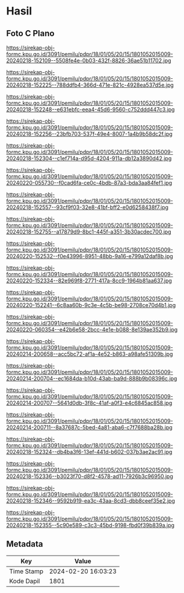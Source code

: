 # Hasil

## Foto C Plano

https://sirekap-obj-formc.kpu.go.id/3091/pemilu/pdpr/18/01/05/20/15/1801052015009-20240218-152109--5508fe4e-0b03-432f-8826-36ae51b11702.jpg

https://sirekap-obj-formc.kpu.go.id/3091/pemilu/pdpr/18/01/05/20/15/1801052015009-20240218-152225--788ddfb4-366d-471e-821c-4928ea537d5e.jpg

https://sirekap-obj-formc.kpu.go.id/3091/pemilu/pdpr/18/01/05/20/15/1801052015009-20240218-152248--e631ebfc-eea4-45d6-9560-c752ddd447c3.jpg

https://sirekap-obj-formc.kpu.go.id/3091/pemilu/pdpr/18/01/05/20/15/1801052015009-20240218-152256--23bfb703-537f-49e4-8007-1a4b9b58dc2f.jpg

https://sirekap-obj-formc.kpu.go.id/3091/pemilu/pdpr/18/01/05/20/15/1801052015009-20240218-152304--c1ef714a-d95d-4204-911a-db12a3890d42.jpg

https://sirekap-obj-formc.kpu.go.id/3091/pemilu/pdpr/18/01/05/20/15/1801052015009-20240220-055730--f0cad6fa-ce0c-4bdb-87a3-bda3aa84fef1.jpg

https://sirekap-obj-formc.kpu.go.id/3091/pemilu/pdpr/18/01/05/20/15/1801052015009-20240218-152557--93cf9f03-32e8-41bf-bff2-e0d6258438f7.jpg

https://sirekap-obj-formc.kpu.go.id/3091/pemilu/pdpr/18/01/05/20/15/1801052015009-20240218-152755--a17879d9-8bc1-445f-a351-3b30acdec700.jpg

https://sirekap-obj-formc.kpu.go.id/3091/pemilu/pdpr/18/01/05/20/15/1801052015009-20240220-152532--f0e43996-8951-48bb-9a16-e799a12daf8b.jpg

https://sirekap-obj-formc.kpu.go.id/3091/pemilu/pdpr/18/01/05/20/15/1801052015009-20240220-152334--82e969f8-2771-417a-8cc9-1964b81aa637.jpg

https://sirekap-obj-formc.kpu.go.id/3091/pemilu/pdpr/18/01/05/20/15/1801052015009-20240220-152241--6c8aa60b-9c3e-4c5b-be98-2708ce70d4b1.jpg

https://sirekap-obj-formc.kpu.go.id/3091/pemilu/pdpr/18/01/05/20/15/1801052015009-20240220-060354--e42b6e58-2bcc-4e1e-b088-8e139ae352b9.jpg

https://sirekap-obj-formc.kpu.go.id/3091/pemilu/pdpr/18/01/05/20/15/1801052015009-20240214-200658--acc5bc72-af1a-4e52-b863-a98afe51309b.jpg

https://sirekap-obj-formc.kpu.go.id/3091/pemilu/pdpr/18/01/05/20/15/1801052015009-20240214-200704--ec1684da-b10d-43ab-ba9d-888b9b08396c.jpg

https://sirekap-obj-formc.kpu.go.id/3091/pemilu/pdpr/18/01/05/20/15/1801052015009-20240214-200707--5641d0db-3f8c-41af-a0f3-e4c6845ac858.jpg

https://sirekap-obj-formc.kpu.go.id/3091/pemilu/pdpr/18/01/05/20/15/1801052015009-20240214-200711--8a37687c-5bed-4a81-aba6-c7f7688ba28b.jpg

https://sirekap-obj-formc.kpu.go.id/3091/pemilu/pdpr/18/01/05/20/15/1801052015009-20240218-152324--db4ba3f6-13ef-441d-b602-037b3ae2ac91.jpg

https://sirekap-obj-formc.kpu.go.id/3091/pemilu/pdpr/18/01/05/20/15/1801052015009-20240218-152336--b3023f70-d8f2-4578-ad11-7926b3c96950.jpg

https://sirekap-obj-formc.kpu.go.id/3091/pemilu/pdpr/18/01/05/20/15/1801052015009-20240218-152346--9592b919-ea3c-43aa-8cd3-dbb8ceef35e2.jpg

https://sirekap-obj-formc.kpu.go.id/3091/pemilu/pdpr/18/01/05/20/15/1801052015009-20240218-152355--5c90e589-c3c3-45bd-9198-fbd0f39b839a.jpg


## Metadata

| Key        | Value               |
| ---------- | ------------------- |
| Time Stamp | 2024-02-20 16:03:23 |
| Kode Dapil | 1801                |



